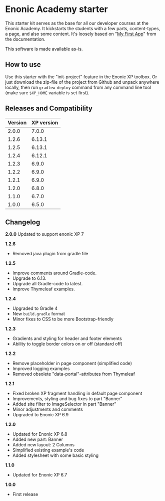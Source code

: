 # Enonic Academy starter

This starter kit serves as the base for all our developer courses at the Enonic Academy. It kickstarts the students with a few parts, content-types, a page, and also some content. It's loosely based on "[My First App](http://xp.readthedocs.org/en/6.13/tutorials/my-first-app/index.html)" from the documentation.

This software is made available as-is.

## How to use

Use this starter with the "init-project" feature in the Enonic XP toolbox. Or just download the zip-file of the project from Github and unpack anywhere locally, then run `gradlew deploy` command from any command line tool (make sure `$XP_HOME` variable is set first).

## Releases and Compatibility

| Version        | XP version |
| ------------- | ------------- |
| 2.0.0 | 7.0.0 |
| 1.2.6 | 6.13.1 |
| 1.2.5 | 6.13.1 |
| 1.2.4 | 6.12.1 |
| 1.2.3 | 6.9.0 |
| 1.2.2 | 6.9.0 |
| 1.2.1 | 6.9.0 |
| 1.2.0 | 6.8.0 |
| 1.1.0 | 6.7.0 |
| 1.0.0 | 6.5.0 |

## Changelog

**2.0.0** Updated to support enonic XP 7

**1.2.6**

* Removed java plugin from gradle file

**1.2.5**

* Improve comments around Gradle-code.
* Upgrade to 6.13.
* Upgrade all Gradle-code to latest.
* Improve Thymeleaf examples.

**1.2.4**

* Upgraded to Gradle 4
* New `build.gradle` format
* Minor fixes to CSS to be more Bootstrap-friendly

**1.2.3**

* Gradients and styling for header and footer elements
* Ability to toggle border colors on or off (standard off)

**1.2.2**

* Remove placeholder in page component (simplified code)
* Improved logging examples
* Removed obsolete "data-portal"-attributes from Thymeleaf

**1.2.1**

* Fixed broken XP fragment handling in default page component
* Improvements, styling and bug fixes to part "Banner"
* Added site filter to ImageSelector in part "Banner"
* Minor adjustments and comments
* Upgraded to Enonic XP 6.9

**1.2.0**

* Updated for Enonic XP 6.8
* Added new part: Banner
* Added new layout: 2 Columns
* Simplified existing example's code
* Added stylesheet with some basic styling

**1.1.0**

* Updated for Enonic XP 6.7

**1.0.0**

* First release
